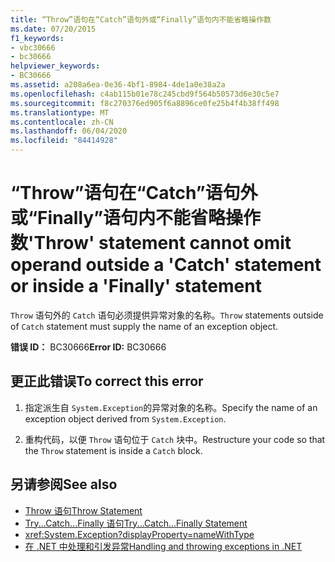 ```yaml
---
title: “Throw”语句在“Catch”语句外或“Finally”语句内不能省略操作数
ms.date: 07/20/2015
f1_keywords:
- vbc30666
- bc30666
helpviewer_keywords:
- BC30666
ms.assetid: a208a6ea-0e36-4bf1-8984-4de1a0e38a2a
ms.openlocfilehash: c4ab115b01e78c245cbd9f564b50573d6e30c5e7
ms.sourcegitcommit: f8c270376ed905f6a8896ce0fe25b4f4b38ff498
ms.translationtype: MT
ms.contentlocale: zh-CN
ms.lasthandoff: 06/04/2020
ms.locfileid: "84414928"
---
```

# <a name="throw-statement-cannot-omit-operand-outside-a-catch-statement-or-inside-a-finally-statement"></a><span data-ttu-id="f1725-102">“Throw”语句在“Catch”语句外或“Finally”语句内不能省略操作数</span><span class="sxs-lookup"><span data-stu-id="f1725-102">'Throw' statement cannot omit operand outside a 'Catch' statement or inside a 'Finally' statement</span></span>
<span data-ttu-id="f1725-103">`Throw` 语句外的 `Catch` 语句必须提供异常对象的名称。</span><span class="sxs-lookup"><span data-stu-id="f1725-103">`Throw` statements outside of `Catch` statement must supply the name of an exception object.</span></span>  
  
 <span data-ttu-id="f1725-104">**错误 ID：** BC30666</span><span class="sxs-lookup"><span data-stu-id="f1725-104">**Error ID:** BC30666</span></span>  
  
## <a name="to-correct-this-error"></a><span data-ttu-id="f1725-105">更正此错误</span><span class="sxs-lookup"><span data-stu-id="f1725-105">To correct this error</span></span>  
  
1. <span data-ttu-id="f1725-106">指定派生自 `System.Exception`的异常对象的名称。</span><span class="sxs-lookup"><span data-stu-id="f1725-106">Specify the name of an exception object derived from `System.Exception`.</span></span>  
  
2. <span data-ttu-id="f1725-107">重构代码，以便 `Throw` 语句位于 `Catch` 块中。</span><span class="sxs-lookup"><span data-stu-id="f1725-107">Restructure your code so that the `Throw` statement is inside a `Catch` block.</span></span>  
  
## <a name="see-also"></a><span data-ttu-id="f1725-108">另请参阅</span><span class="sxs-lookup"><span data-stu-id="f1725-108">See also</span></span>

- [<span data-ttu-id="f1725-109">Throw 语句</span><span class="sxs-lookup"><span data-stu-id="f1725-109">Throw Statement</span></span>](../language-reference/statements/throw-statement.md)
- [<span data-ttu-id="f1725-110">Try...Catch...Finally 语句</span><span class="sxs-lookup"><span data-stu-id="f1725-110">Try...Catch...Finally Statement</span></span>](../language-reference/statements/try-catch-finally-statement.md)
- <xref:System.Exception?displayProperty=nameWithType>
- [<span data-ttu-id="f1725-111">在 .NET 中处理和引发异常</span><span class="sxs-lookup"><span data-stu-id="f1725-111">Handling and throwing exceptions in .NET</span></span>](../../standard/exceptions/index.md)
